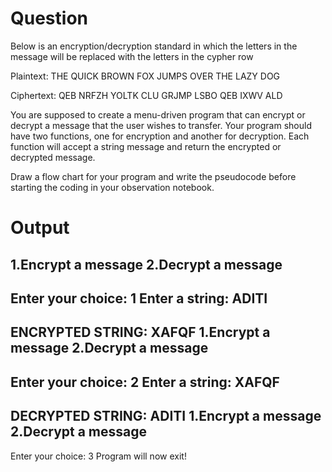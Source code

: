 # Question

Below is an encryption/decryption standard in which the letters in the message will be replaced with the letters in the cypher row


Plaintext:  THE QUICK BROWN FOX JUMPS OVER THE LAZY DOG

Ciphertext: QEB NRFZH YOLTK CLU GRJMP LSBO QEB IXWV ALD

You are supposed to create a menu-driven program that can encrypt or decrypt a message that the user wishes to transfer.
Your program should have two functions, one for encryption and another for decryption. Each function will accept a string message and return the encrypted or decrypted message.



Draw a flow chart for your program and write the pseudocode before starting the coding in your observation notebook.

# Output
1.Encrypt a message
2.Decrypt a message
--------------------
Enter your choice: 1
Enter a string: 
ADITI
------------------
ENCRYPTED STRING: XAFQF
1.Encrypt a message
2.Decrypt a message
--------------------
Enter your choice: 2
Enter a string: 
XAFQF
------------------
DECRYPTED STRING: ADITI
1.Encrypt a message
2.Decrypt a message
--------------------
Enter your choice: 3
Program will now exit!